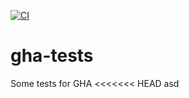 [![CI](https://github.com/sasha370/gha-tests/actions/workflows/ci.yml/badge.svg)](https://github.com/sasha370/gha-tests/actions/workflows/ci.yml)

# gha-tests

Some tests for GHA 
<<<<<<< HEAD
asd
